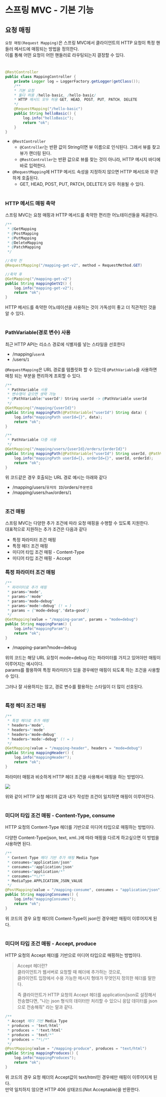 # 스프링 MVC - 기본 기능

## 요청 매핑

`요청 매핑(Request Mapping)`은 스프링 MVC에서 클라이언트의 HTTP 요청이 특정 핸들러 메서드에 매핑되는 방법을 정의한다.  
이를 통해 어떤 요청이 어떤 핸들러로 라우팅되는지 결정할 수 있다.

#

```java
@RestController
public class MappingController {
    private Logger log = LoggerFactory.getLogger(getClass());
    /**
    * 기본 요청
    * 둘다 허용 /hello-basic, /hello-basic/
    * HTTP 메서드 모두 허용 GET, HEAD, POST, PUT, PATCH, DELETE
    */
    @RequestMapping("/hello-basic")
    public String helloBasic() {
        log.info("helloBasic");
        return "ok";
    }
}
```

- `@RestController`
    - `@Controller`는 반환 값이 String이면 뷰 이름으로 인식된다. 그래서 뷰를 찾고 뷰가 랜더링 된다.
    - `@RestController`는 반환 값으로 뷰를 찾는 것이 아니라, HTTP 메시지 바디에 바로 입력한다.
- `@RequestMapping`에 HTTP 메서드 속성을 지정하지 않으면 HTTP 메서드와 무관하게 호출된다.
    - GET, HEAD, POST, PUT, PATCH, DELETE가 모두 허용될 수 있다.

#

### HTTP 메서드 매핑 축약

스프링 MVC는 요청 매핑과 HTTP 메서드를 축약한 편리한 어노테이션들을 제공한다.

```java
/**
 * @GetMapping 
 * @PostMapping
 * @PutMapping
 * @DeleteMapping
 * @PatchMapping
 */

//축약 전
@RequestMapping("/mapping-get-v2", method = RequestMethod.GET)

//축약 후
@GetMapping("/mapping-get-v2")
public String mappingGetV2() {
    log.info("mapping-get-v2");
    return "ok";
}
```

HTTP 메서드를 축약한 어노테이션을 사용하는 것이 가독성이 좋고 더 직관적인 것을 알 수 있다.

#

### PathVariable(경로 변수) 사용

최근 HTTP API는 리소스 경로에 식별자를 넣는 스타일을 선호한다

- /mapping/`userA`
- /users/`1`

`@RequestMapping`은 URL 경로를 템플릿화 할 수 있는데 `@PathVariable`을 사용하면 매칭 되는 부분을 편리하게 조회할 수 있다.

```java
/**
 * PathVariable 사용
 * 변수명이 같으면 생략 가능
 * @PathVariable("userId") String userId -> @PathVariable userId
 */
@GetMapping("/mapping/{userId}")
public String mappingPath(@PathVariable("userId") String data) {
    log.info("mappingPath userId={}", data);
    return "ok";
}
```

```java
/**
 * PathVariable 다중 사용
 */
@GetMapping("/mapping/users/{userId}/orders/{orderId}")
public String mappingPath(@PathVariable("userId") String userId, @PathVariable("orderId") Long orderId) {
    log.info("mappingPath userId={}, orderId={}", userId, orderId);
    return "ok";
}
```

위 코드같은 경우 호출되는 URL 경로 예시는 아래와 같다
- /mapping/users/`유저의 ID`/orders/`주문번호`
- /mapping/users/`ham`/orders/`1`

#

### 조건 매핑

스프링 MVC는 다양한 추가 조건에 따라 요청 매핑을 수행할 수 있도록 지원한다.  
대표적으로 지원하는 추가 조건은 다음과 같다

- 특정 파라미터 조건 매핑
- 특정 헤더 조건 매핑
- 미디어 타입 조건 매핑 - Content-Type
- 미디어 타입 조건 매핑 - Accept

### 특정 파라미터 조건 매핑

```java
/**
 * 파라미터로 추가 매핑
 * params="mode",
 * params="!mode"
 * params="mode=debug"
 * params="mode!=debug" (! = )
 * params = {"mode=debug","data=good"}
 */
@GetMapping(value = "/mapping-param", params = "mode=debug")
public String mappingParam() {
    log.info("mappingParam");
    return "ok";
}
```
- /mapping-param?mode=debug

위의 코드는 해당 URL 요청이 mode=debug 라는 파라미터를 가지고 있어야만 매핑이 이루어지는 예시이다.  
params를 활용하여 특정 파라미터가 있을 경우에만 매핑이 되도록 하는 조건을 사용할 수 있다.  
  
그러나 잘 사용하지는 않고, 경로 변수를 활용하는 스타일이 더 많이 선호된다.

#

### 특정 헤더 조건 매핑

```java
/**
 * 특정 헤더로 추가 매핑
 * headers="mode",
 * headers="!mode"
 * headers="mode=debug"
 * headers="mode!=debug" (! = )
 */
@GetMapping(value = "/mapping-header", headers = "mode=debug")
public String mappingHeader() {
    log.info("mappingHeader");
    return "ok";
}
```

파라미터 매핑과 비슷하게 HTTP 헤더 조건을 사용해서 매핑을 하는 방법이다.  

<img src="img/mapping01.png">  

위와 같이 HTTP 요청 헤더의 값과 내가 작성한 조건이 일치하면 매핑이 이루어진다.

#

### 미디어 타입 조건 매핑 - Content-Type, consume

HTTP 요청의 Content-Type 헤더를 기반으로 미디어 타입으로 매핑하는 방법이다.  
  
다양한 Content-Type(json, text, xml..)에 따라 매핑을 다르게 하고싶으면 이 방법을 사용하면 된다.  
```java
/**
 * Content-Type 헤더 기반 추가 매핑 Media Type
 * consumes="application/json"
 * consumes="!application/json"
 * consumes="application/*"
 * consumes="*\/*"
 * MediaType.APPLICATION_JSON_VALUE
 */
@PostMapping(value = "/mapping-consume", consumes = "application/json")
public String mappingConsumes() {
    log.info("mappingConsumes");
    return "ok";
}
```

위 코드의 경우 요청 헤더의 Content-Type이 json인 경우에만 매핑이 이루어지게 된다.  

#

### 미디어 타입 조건 매핑 - Accept, produce

HTTP 요청의 Accept 헤더를 기반으로 미디어 타입으로 매핑하는 방법이다.  

> Accept 헤더란?  
> 클라이언트가 웹서버로 요청할 때 헤더에 추가하는 것으로,  
> 클라이언트 입장에서 수용 가능한 메시지 형태가 무엇인지 정의한 헤더를 말한다.
>
> 즉 클라이언트가 HTTP 요청의 Accept 헤더를 application/json로 설정해서 전송했다면,
> "나는 json 형식의 데이터만 처리할 수 있으니 응답 데이터를 json 으로 전송해줘" 라는 말과 같다.

```java
/**
 * Accept 헤더 기반 Media Type
 * produces = "text/html"
 * produces = "!text/html"
 * produces = "text/*"
 * produces = "*\/*"
 */
@PostMapping(value = "/mapping-produce", produces = "text/html")
public String mappingProduces() {
    log.info("mappingProduces");
    return "ok";
}
```

위 코드의 경우 요청 헤더의 Accept값이 text/html인 경우에만 매핑이 이루어지게 된다.  
만약 일치하지 않으면 HTTP 406 상태코드(Not Acceptable)을 반환한다.
